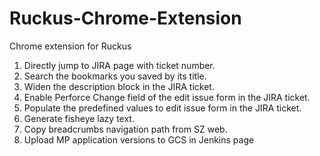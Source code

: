 # Ruckus-Chrome-Extension
Chrome extension for Ruckus

1. Directly jump to JIRA page with ticket number.
2. Search the bookmarks you saved by its title.
3. Widen the description block in the JIRA ticket.
4. Enable Perforce Change field of the edit issue form in the JIRA ticket.
5. Populate the predefined values to edit issue form in the JIRA ticket.
6. Generate fisheye lazy text.
7. Copy breadcrumbs navigation path from SZ web.
8. Upload MP application versions to GCS in Jenkins page
